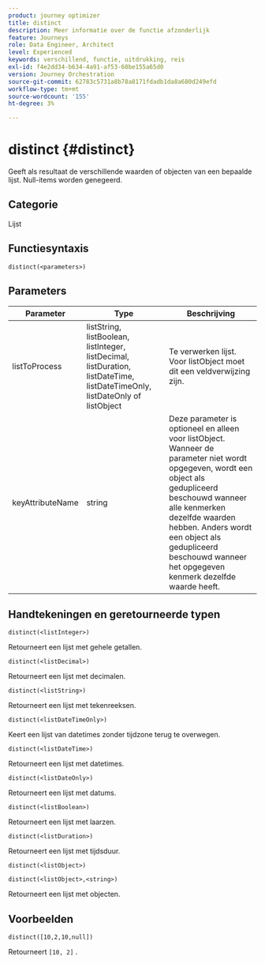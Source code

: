 ```yaml
---
product: journey optimizer
title: distinct
description: Meer informatie over de functie afzonderlijk
feature: Journeys
role: Data Engineer, Architect
level: Experienced
keywords: verschillend, functie, uitdrukking, reis
exl-id: f4e2dd34-b634-4a91-af53-60be155a65d0
version: Journey Orchestration
source-git-commit: 62783c5731a8b78a8171fdadb1da8a680d249efd
workflow-type: tm+mt
source-wordcount: '155'
ht-degree: 3%

---
```


# distinct {#distinct}

Geeft als resultaat de verschillende waarden of objecten van een bepaalde lijst. Null-items worden genegeerd.

## Categorie

Lijst

## Functiesyntaxis

`distinct(<parameters>)`

## Parameters

| Parameter | Type | Beschrijving |
|-----------|------------------|------------------|
| listToProcess | listString, listBoolean, listInteger, listDecimal, listDuration, listDateTime, listDateTimeOnly, listDateOnly of listObject | Te verwerken lijst. Voor listObject moet dit een veldverwijzing zijn. |
| keyAttributeName | string | Deze parameter is optioneel en alleen voor listObject. Wanneer de parameter niet wordt opgegeven, wordt een object als gedupliceerd beschouwd wanneer alle kenmerken dezelfde waarden hebben. Anders wordt een object als gedupliceerd beschouwd wanneer het opgegeven kenmerk dezelfde waarde heeft. |

## Handtekeningen en geretourneerde typen

`distinct(<listInteger>)`

Retourneert een lijst met gehele getallen.

`distinct(<listDecimal>)`

Retourneert een lijst met decimalen.

`distinct(<listString>)`

Retourneert een lijst met tekenreeksen.

`distinct(<listDateTimeOnly>)`

Keert een lijst van datetimes zonder tijdzone terug te overwegen.

`distinct(<listDateTime>)`

Retourneert een lijst met datetimes.

`distinct(<listDateOnly>)`

Retourneert een lijst met datums.

`distinct(<listBoolean>)`

Retourneert een lijst met laarzen.

`distinct(<listDuration>)`

Retourneert een lijst met tijdsduur.

`distinct(<listObject>)`

`distinct(<listObject>,<string>)`

Retourneert een lijst met objecten.


## Voorbeelden

`distinct([10,2,10,null])`

Retourneert `[10, 2]` .
